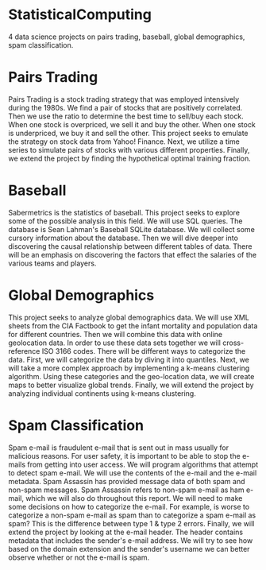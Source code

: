 # StatisticalComputing
4 data science projects on pairs trading, baseball, global demographics, spam classification.

# Pairs Trading
Pairs Trading is a stock trading strategy that was employed intensively during the 1980s. We find a pair of stocks that are positively correlated. Then we use the ratio to determine the best time to sell/buy each stock. When one stock is overpriced, we sell it and buy the other. When one stock is underpriced, we buy it and sell the other.
This project seeks to emulate the strategy on stock data from Yahoo! Finance. Next, we utilize a time series to simulate pairs of stocks with various different properties. Finally, we extend the project by finding the hypothetical optimal training fraction.

# Baseball
Sabermetrics is the statistics of baseball. This project seeks to explore some of the possible analysis in this field. We will use SQL queries. The database is Sean Lahman's Baseball SQLite database.
We will collect some cursory information about the database. Then we will dive deeper into discovering the causal relationship between different tables of data. There will be an emphasis on discovering the factors that effect the salaries of the various teams and players.

# Global Demographics
This project seeks to analyze global demographics data. We will use XML sheets from the CIA Factbook to get the infant mortality and population data for different countries. Then we will combine this data with online geolocation data. In order to use these data sets together we will cross-reference ISO 3166 codes.
There will be different ways to categorize the data. First, we will categorize the data by diving it into quantiles. Next, we will take a more complex approach by implementing a k-means clustering algorithm. Using these categories and the geo-location data, we will create maps to better visualize global trends.
Finally, we will extend the project by analyzing individual continents using k-means clustering.

# Spam Classification
Spam e-mail is fraudulent e-mail that is sent out in mass usually for malicious reasons. For user safety, it is important to be able to stop the e-mails from getting into user access. We will program algorithms that attempt to detect spam e-mail. We will use the contents of the e-mail and the e-mail metadata. Spam Assassin has provided message data of both spam and non-spam messages. Spam Assassin refers to non-spam e-mail as ham e-mail, which we will also do throughout this report. We will need to make some decisions on how to categorize the e-mail. For example, is worse to categorize a non-spam e-mail as spam than to categorize a spam e-mail as spam? This is the difference between type 1 & type 2 errors.
Finally, we will extend the project by looking at the e-mail header. The header contains metadata that includes the sender's e-mail address. We will try to see how based on the domain extension and the sender's username we can better observe whether or not the e-mail is spam.
